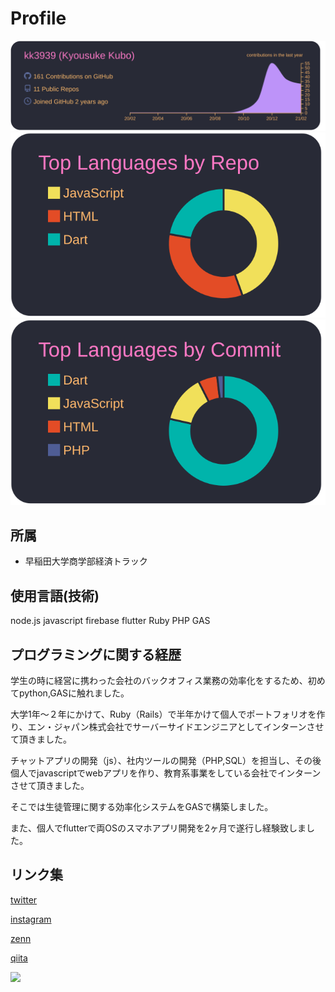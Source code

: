 # Profile


[![](https://raw.githubusercontent.com/kk3939/kk3939/main/profile-summary-card-output/dracula/0-profile-details.svg)](https://github.com/vn7n24fzkq/github-profile-summary-cards)
[![](https://raw.githubusercontent.com/kk3939/kk3939/main/profile-summary-card-output/dracula/1-repos-per-language.svg)](https://github.com/vn7n24fzkq/github-profile-summary-cards)
[![](https://raw.githubusercontent.com/kk3939/kk3939/main/profile-summary-card-output/dracula/2-most-commit-language.svg)](https://github.com/vn7n24fzkq/github-profile-summary-cards)


## 所属
- 早稲田大学商学部経済トラック

## 使用言語(技術)

node.js javascript firebase flutter Ruby PHP GAS


## プログラミングに関する経歴

学生の時に経営に携わった会社のバックオフィス業務の効率化をするため、初めてpython,GASに触れました。

大学1年〜２年にかけて、Ruby（Rails）で半年かけて個人でポートフォリオを作り、エン・ジャパン株式会社でサーバーサイドエンジニアとしてインターンさせて頂きました。

チャットアプリの開発（js）、社内ツールの開発（PHP,SQL）を担当し、その後個人でjavascriptでwebアプリを作り、教育系事業をしている会社でインターンさせて頂きました。

そこでは生徒管理に関する効率化システムをGASで構築しました。

また、個人でflutterで両OSのスマホアプリ開発を2ヶ月で遂行し経験致しました。

## リンク集

[twitter](https://twitter.com/kyo9bo)

[instagram](https://www.instagram.com/?hl=ja)

[zenn](https://zenn.dev/kyo9bo)

[qiita](https://qiita.com/kyo51310)

<img src="https://grass-graph.moshimo.works/images/kk3939.png">
